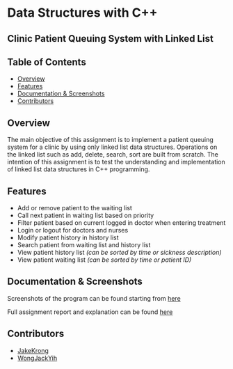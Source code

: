 ﻿
# Data Structures with C++

##  Clinic Patient Queuing System with Linked List
##  Table of Contents

- [Overview](#overview)
- [Features](#features)
- [Documentation & Screenshots](#documentation--screenshots)
- [Contributors](#contributors)


## Overview
The main objective of this assignment is to implement a patient queuing system for a clinic by using only linked list data structures. Operations on the linked list such as add, delete, search, sort are built from scratch. The intention of this assignment is to test the understanding and implementation of linked list data structures in C++ programming.

## Features
- Add or remove patient to the waiting list
- Call next patient in waiting list based on priority
- Filter patient based on current logged in doctor when entering treatment
- Login or logout for doctors and nurses
- Modify patient history in history list
- Search patient from waiting list and history list
- View patient history list *(can be sorted by time or sickness description)*
- View patient waiting list *(can be sorted by time or patient ID)*

## Documentation & Screenshots

Screenshots of the program can be found starting from [here](https://cheng-k.github.io/school-assignments/Data%20Structures/Assignment_Report.pdf#page=67)

Full assignment report and explanation can be found [here](https://cheng-k.github.io/school-assignments/Data%20Structures/Assignment_Report.pdf#page=4) 

## Contributors
- [JakeKrong](https://github.com/JakeKrong)
- [WongJackYih](https://github.com/WongJackYih)


